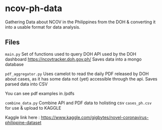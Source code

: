 # ncov-ph-data

Gathering Data about NCOV in the Philippines from the DOH & converting it into a usable format for data analysis.

## Files

`main.py`
Set of functions used to query DOH API used by the DOH dashboard https://ncovtracker.doh.gov.ph/
Saves data into a mongo database

`pdf_aggregator.py`
Uses camelot to read the daily PDF released by DOH about cases, as it has some data not (yet) accessible through the api. Saves parsed data into CSV

You can see pdf examples in /pdfs

`combine_data.py`
Combine API and PDF data to holisting csv `cases_ph.csv` for use & upload to KAGGLE

Kaggle link here : https://www.kaggle.com/gigbytes/novel-coronavirus-philippine-dataset
